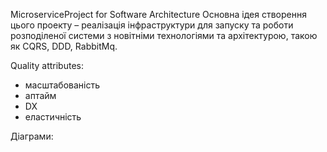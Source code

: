 MicroserviceProject for Software Architecture
Основна ідея створення цього проекту – реалізація інфраструктури для запуску та роботи розподіленої системи з новітніми технологіями та архітектурою, такою як CQRS, DDD, RabbitMq.

Quality attributes:
  - масштабованість
  - аптайм
  - DX
  - еластичність
  
Діаграми:
   

